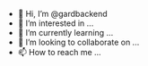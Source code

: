 - 👋 Hi, I’m @gardbackend
- 👀 I’m interested in ...
- 🌱 I’m currently learning ...
- 💞️ I’m looking to collaborate on ...
- 📫 How to reach me ...

<!---
gardbackend/gardbackend is a ✨ special ✨ repository because its `README.md` (this file) appears on your GitHub profile.
You can click the Preview link to take a look at your changes.
--->
